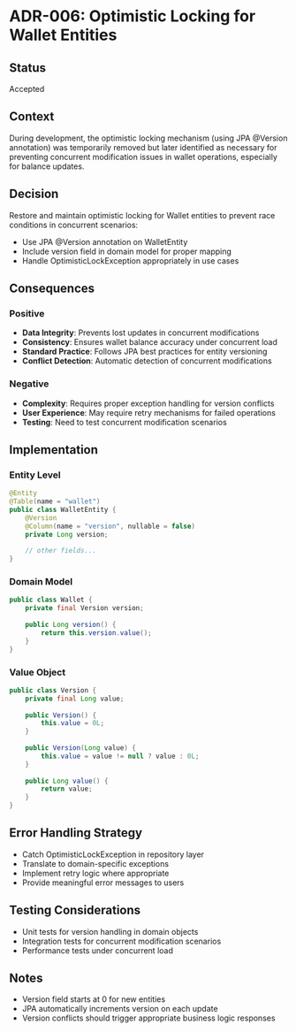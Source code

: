 # ADR-006: Optimistic Locking for Wallet Entities

## Status
Accepted

## Context
During development, the optimistic locking mechanism (using JPA @Version annotation) was temporarily removed but later identified as necessary for preventing concurrent modification issues in wallet operations, especially for balance updates.

## Decision
Restore and maintain optimistic locking for Wallet entities to prevent race conditions in concurrent scenarios:
- Use JPA @Version annotation on WalletEntity
- Include version field in domain model for proper mapping
- Handle OptimisticLockException appropriately in use cases

## Consequences

### Positive
- **Data Integrity**: Prevents lost updates in concurrent modifications
- **Consistency**: Ensures wallet balance accuracy under concurrent load
- **Standard Practice**: Follows JPA best practices for entity versioning
- **Conflict Detection**: Automatic detection of concurrent modifications

### Negative
- **Complexity**: Requires proper exception handling for version conflicts
- **User Experience**: May require retry mechanisms for failed operations
- **Testing**: Need to test concurrent modification scenarios

## Implementation

### Entity Level
```java
@Entity
@Table(name = "wallet")
public class WalletEntity {
    @Version
    @Column(name = "version", nullable = false)
    private Long version;
    
    // other fields...
}
```

### Domain Model
```java
public class Wallet {
    private final Version version;
    
    public Long version() {
        return this.version.value();
    }
}
```

### Value Object
```java
public class Version {
    private final Long value;
    
    public Version() {
        this.value = 0L;
    }
    
    public Version(Long value) {
        this.value = value != null ? value : 0L;
    }
    
    public Long value() {
        return value;
    }
}
```

## Error Handling Strategy
- Catch OptimisticLockException in repository layer
- Translate to domain-specific exceptions
- Implement retry logic where appropriate
- Provide meaningful error messages to users

## Testing Considerations
- Unit tests for version handling in domain objects
- Integration tests for concurrent modification scenarios
- Performance tests under concurrent load

## Notes
- Version field starts at 0 for new entities
- JPA automatically increments version on each update
- Version conflicts should trigger appropriate business logic responses